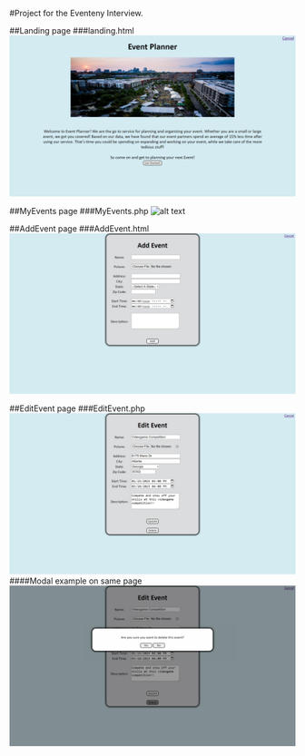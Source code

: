 #Project for the Eventeny Interview.



##Landing page
###landing.html
![alt text](https://github.com/NickkcIn7/EventenyInterview/blob/main/ProjectPics/Landing.png?raw=true)


##MyEvents page
###MyEvents.php
![alt text](https://github.com/NickkcIn7/EventenyInterview/blob/main/ProjectPics/MyEvents.png.png?raw=true)


##AddEvent page
###AddEvent.html
![alt text](https://github.com/NickkcIn7/EventenyInterview/blob/main/ProjectPics/AddEvent.png?raw=true)



##EditEvent page
###EditEvent.php
![alt text](https://github.com/NickkcIn7/EventenyInterview/blob/main/ProjectPics/EditEvent.png?raw=true)
####Modal example on same page
![alt text](https://github.com/NickkcIn7/EventenyInterview/blob/main/ProjectPics/Modal.png?raw=true)
